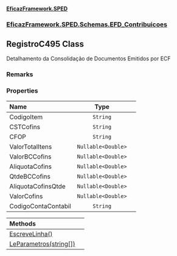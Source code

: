 #### [EficazFramework.SPED](EficazFrameworkSPED.md 'EficazFramework SPED')
### [EficazFramework.SPED.Schemas.EFD_Contribuicoes](EficazFramework.SPED.Schemas.EFD_Contribuicoes.md 'EficazFramework.SPED.Schemas.EFD_Contribuicoes')

## RegistroC495 Class

Detalhamento da Consolidação de Documentos Emitidos por ECF

### Remarks
### Properties

| Name | Type | |
| :--- | :---: | :--- |
| CodigoItem | `String` |  |
| CSTCofins | `String` |  |
| CFOP | `String` |  |
| ValorTotalItens | `Nullable<Double>` |  |
| ValorBCCofins | `Nullable<Double>` |  |
| AliquotaCofins | `Nullable<Double>` |  |
| QtdeBCCofins | `Nullable<Double>` |  |
| AliquotaCofinsQtde | `Nullable<Double>` |  |
| ValorCofins | `Nullable<Double>` |  |
| CodigoContaContabil | `String` |  |

| Methods | |
| :--- | :--- |
| [EscreveLinha()](EficazFramework.SPED.Schemas.EFD_Contribuicoes/RegistroC495/EscreveLinha().md 'EficazFramework.SPED.Schemas.EFD_Contribuicoes.RegistroC495.EscreveLinha()') | |
| [LeParametros(string[])](EficazFramework.SPED.Schemas.EFD_Contribuicoes/RegistroC495/LeParametros(string[]).md 'EficazFramework.SPED.Schemas.EFD_Contribuicoes.RegistroC495.LeParametros(string[])') | |
